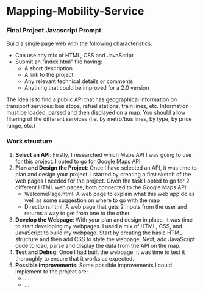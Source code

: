# Mapping-Mobility-Service
### Final Project Javascript Prompt
Build a single page web with the following characteristics:
- Can use any mix of HTML, CSS and JavaScript
- Submit an "index.html" file having:
  - A short description
  - A link to the project
  - Any relevant technical details or comments
  - Anything that could be improved for a 2.0 version

The idea is to find a public API that has geographical information on transport services: bus stops, refuel stations, train lines, etc. Information must be loaded, parsed and then displayed on a map. You should allow filtering of the different services (i.e. by metro/bus lines, by type, by price range, etc.)

### Work structure
1. **Select an API**: Firstly, I researched which Maps API I was going to use for this project. I opted to go for Google Maps API. 
2. **Plan and Design the Project**: Once I have selected an API, it was time to plan and design your project. I started by creating a first sketch of the web pages I needed for the project. Given the task I opted to go for 2 different HTML web pages, both connected to the Google Maps API:
    - WelcomePage.html: A web page to explain what this web app do as well as some suggestion on where to go with the map
    - Directions.html: A web page that gets 2 inputs from the user and returns a way to get from one to the other
3. **Develop the Webpage**: With your plan and design in place, it was time to start developing my webpages. I used a mix of HTML, CSS, and JavaScript to build my webpage. Start by creating the basic HTML structure and then add CSS to style the webpage. Next, add JavaScript code to load, parse and display the data from the API on the map.
4. **Test and Debug**: Once I had built the webpage, it was time to test it thoroughly to ensure that it works as expected.
5. **Possible improvements**: Some possible improvements I could implement to the project are:
    - ...
    - ...
